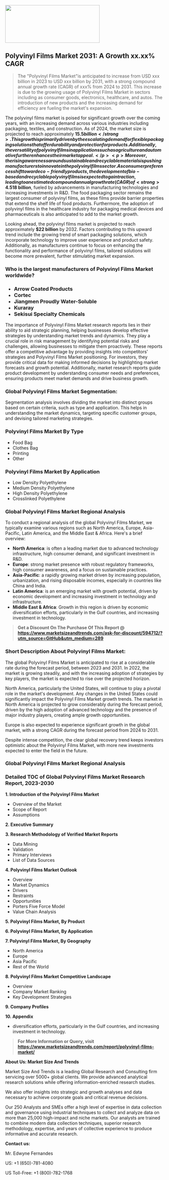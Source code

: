 <img src="https://100x100musica.es/wp-content/uploads/2024/12/Verified-Market-Reports-4-300x120.jpg" alt="" width="300" height="120" class="alignnone size-medium wp-image-100382" /><h2>Polyvinyl Films Market 2031: A&nbsp;Growth&nbsp;xx.xx% CAGR</h2><blockquote id="" class="">The "Polyvinyl Films Market"is anticipated to increase from USD xxx billion in 2023 to USD xxx billion by 2031, with a strong compound annual growth rate (CAGR) of xxx% from 2024 to 2031. This increase is due to the growing usage of Polyvinyl Films Market in sectors including as consumer goods, electronics, healthcare, and autos. The introduction of new products and the increasing demand for efficiency are fueling the market's expansion.</blockquote><p><p>The polyvinyl films market is poised for significant growth over the coming years, with an increasing demand across various industries including packaging, textiles, and construction. As of 2024, the market size is projected to reach approximately <strong>$15.5 billion</strong>. This growth is primarily driven by the escalating demand for flexible packaging solutions that offer durability and protection for products. Additionally, the versatility of polyvinyl films in applications such as agriculture and automotive further enhances their market appeal.</p><p>Moreover, the rising awareness around sustainable and recyclable materials is pushing manufacturers to innovate in the polyvinyl films sector. As consumer preferences shift toward eco-friendly products, the development of bio-based and recyclable polyvinyl films is expected to gain traction, leading to an estimated compound annual growth rate (CAGR) of <strong>4.5%</strong> from 2024 to 2032.</p><p><strong><span style="color: #800000;">Download Full PDF Sample Copy of Polyvinyl Films Market Report @</span>&nbsp;</strong><a href="https://www.marketsizeandtrends.com/download-sample/594712/?utm_source=Pulse-2&amp;utm_medium=289">https://www.marketsizeandtrends.com/download-sample/594712/?utm_source=Pulse-2&amp;utm_medium=289</a></p><p>By the year 2026, the market size is anticipated to expand to around <strong>$18 billion</strong>, fueled by advancements in manufacturing technologies and increasing investments in R&D. The food packaging sector remains the largest consumer of polyvinyl films, as these films provide barrier properties that extend the shelf life of food products. Furthermore, the adoption of polyvinyl films in the healthcare industry for packaging medical devices and pharmaceuticals is also anticipated to add to the market growth.</p><p>Looking ahead, the polyvinyl films market is projected to reach approximately <strong>$22 billion</strong> by 2032. Factors contributing to this upward trend include the growing trend of smart packaging solutions, which incorporate technology to improve user experience and product safety. Additionally, as manufacturers continue to focus on enhancing the functionality and performance of polyvinyl films, tailored solutions will become more prevalent, further stimulating market expansion.</p></p><h3 id="" class="">Who is the largest manufacturers of&nbsp;Polyvinyl Films Market worldwide?</h3><h3 class=""><p><ul><li>Arrow Coated Products </li><li> Cortec </li><li> Jiangmen Proudly Water-Soluble </li><li> Kuraray </li><li> Sekisui Specialty Chemicals</li></ul></p></h3><p id="ember58" class="ember-view reader-text-block__paragraph">The importance of&nbsp;Polyvinyl Films Market research reports lies in their ability to aid strategic planning, helping businesses develop effective strategies by understanding market trends and dynamics. They play a crucial role in risk management by identifying potential risks and challenges, allowing businesses to mitigate them proactively. These reports offer a competitive advantage by providing insights into competitors' strategies and Polyvinyl Films Market positioning. For investors, they provide critical data for making informed decisions by highlighting market forecasts and growth potential. Additionally, market research reports guide product development by understanding consumer needs and preferences, ensuring products meet market demands and drive business growth.</p><h3 id="" class="">Global&nbsp;Polyvinyl Films Market Segmentation:</h3><p id="" class="">Segmentation analysis involves dividing the market into distinct groups based on certain criteria, such as type and application. This helps in understanding the market dynamics, targeting specific customer groups, and devising tailored marketing strategies.</p><h3 id="" class="">Polyvinyl Films Market&nbsp;By Type</h3><p><p><ul><li>Food Bag</li><li> Clothes Bag</li><li> Printing</li><li> Other</p></li></ul></p></p><h3 id="" class="">Polyvinyl Films Market&nbsp;By Application</h3><p class=""><p><ul><li>Low Density Polyethylene</li><li> Medium Density Polyethylene</li><li> High Density Polyethylene</li><li> Crosslinked Polyethylene</li></ul></p></p><h3 id="" class="">Global Polyvinyl Films Market Regional Analysis</h3><p id="" class="">To conduct a regional analysis of the global Polyvinyl Films Market, we typically examine various regions such as North America, Europe, Asia-Pacific, Latin America, and the Middle East &amp; Africa. Here's a brief overview:</p><ul><li><strong>North America</strong>: is often a leading market due to advanced technology infrastructure, high consumer demand, and significant investment in R&amp;D.</li><li><strong>Europe</strong>: strong market presence with robust regulatory frameworks, high consumer awareness, and a focus on sustainable practices.</li><li><strong>Asia-Pacific</strong>: a rapidly growing market driven by increasing population, urbanization, and rising disposable incomes, especially in countries like China and India.</li><li><strong>Latin America</strong>: is an emerging market with growth potential, driven by economic development and increasing investment in technology and infrastructure.</li><li><strong>Middle East &amp; Africa</strong>: Growth in this region is driven by economic diversification efforts, particularly in the Gulf countries, and increasing investment in technology.</li></ul><blockquote id="" class=""><strong>Get a Discount On The Purchase Of This Report @ <a href="https://www.marketsizeandtrends.com/download-sample/594712/?utm_source=GitHub&utm_medium=289" target="_blank">https://www.marketsizeandtrends.com/ask-for-discount/594712/?utm_source=GitHub&utm_medium=289</a></strong></blockquote><h3>Short Description About Polyvinyl Films Market:</h3><p id="ember58" class="ember-view reader-text-block__paragraph">The global&nbsp;Polyvinyl Films Market&nbsp;is anticipated to rise at a considerable rate during the forecast period, between 2023 and 2031. In 2022, the market is growing steadily, and with the increasing adoption of strategies by key players, the market is expected to rise over the projected horizon.</p><p id="ember59" class="ember-view reader-text-block__paragraph">North America, particularly the United States, will continue to play a pivotal role in the market's development. Any changes in the United States could significantly impact the&nbsp;Polyvinyl Films Market&nbsp;growth trends. The market in North America is projected to grow considerably during the forecast period, driven by the high adoption of advanced technology and the presence of major industry players, creating ample growth opportunities.</p><p id="ember60" class="ember-view reader-text-block__paragraph">Europe is also expected to experience significant growth in the global market, with a strong CAGR during the forecast period from 2024 to 2031.</p><p id="ember61" class="ember-view reader-text-block__paragraph">Despite intense competition, the clear global recovery trend keeps investors optimistic about the&nbsp;Polyvinyl Films Market, with more new investments expected to enter the field in the future.</p><h3 id="" class="">Global Polyvinyl Films Market Regional Analysis</h3><h3 id="" class="">Detailed TOC of Global Polyvinyl Films Market Research Report, 2023-2030</h3><p id="" class=""><strong>1. Introduction of the Polyvinyl Films Market</strong></p><ul><li>Overview of the Market</li><li>Scope of Report</li><li>Assumptions</li></ul><p id="" class=""><strong>2. Executive Summary</strong></p><p id="" class=""><strong>3. Research Methodology of Verified Market Reports</strong></p><ul><li>Data Mining</li><li>Validation</li><li>Primary Interviews</li><li>List of Data Sources</li></ul><p id="" class=""><strong>4. Polyvinyl Films Market Outlook</strong></p><ul><li>Overview</li><li>Market Dynamics</li><li>Drivers</li><li>Restraints</li><li>Opportunities</li><li>Porters Five Force Model</li><li>Value Chain Analysis</li></ul><p id="" class=""><strong>5. Polyvinyl Films Market, By Product</strong></p><p id="" class=""><strong>6. Polyvinyl Films Market, By Application</strong></p><p id="" class=""><strong>7. Polyvinyl Films Market, By Geography</strong></p><ul><li>North America</li><li>Europe</li><li>Asia Pacific</li><li>Rest of the World</li></ul><p id="" class=""><strong>8. Polyvinyl Films Market Competitive Landscape</strong></p><ul><li>Overview</li><li>Company Market Ranking</li><li>Key Development Strategies</li></ul><p id="" class=""><strong>9. Company Profiles</strong></p><p id="" class=""><strong>10. Appendix</strong></p><ul><li>diversification efforts, particularly in the Gulf countries, and increasing investment in technology.</li></ul><blockquote id="" class=""><strong>For More Information or Query, visit <strong><strong><a href="https://www.marketsizeandtrends.com/report/polyvinyl-films-market/" target="_blank">https://www.marketsizeandtrends.com/report/polyvinyl-films-market/</a></strong></strong></strong></blockquote><p id="" class=""><strong>About Us: Market Size And Trends</strong></p><p id="" class="">Market Size And Trends is a leading Global Research and Consulting firm servicing over 5000+ global clients. We provide advanced analytical research solutions while offering information-enriched research studies.</p><p id="" class="">We also offer insights into strategic and growth analyses and data necessary to achieve corporate goals and critical revenue decisions.</p><p id="" class="">Our 250 Analysts and SMEs offer a high level of expertise in data collection and governance using industrial techniques to collect and analyze data on more than 25,000 high-impact and niche markets. Our analysts are trained to combine modern data collection techniques, superior research methodology, expertise, and years of collective experience to produce informative and accurate research.</p><p id="" class=""><strong>Contact us:</strong></p><p id="" class="">Mr. Edwyne Fernandes</p><p id="" class="">US: +1 (650)-781-4080</p><p id="" class="">US Toll-Free: +1 (800)-782-1768</p>
